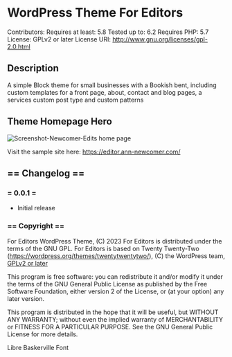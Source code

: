 # WordPress Theme For Editors
Contributors: 
Requires at least: 5.8
Tested up to: 6.2
Requires PHP: 5.7
License: GPLv2 or later
License URI: http://www.gnu.org/licenses/gpl-2.0.html

## Description

A simple Block theme for small businesses with a Bookish bent, including custom templates for a front page, about, contact and blog pages, a services custom post type and custom patterns

## Theme Homepage Hero
![Screenshot-Newcomer-Edits home page](https://github.com/a-newcomer/editors-site-wp-blocks/assets/30941638/5ef28108-fb51-4511-950c-f4a643c3ae71)

Visit the sample site here: https://editor.ann-newcomer.com/

## == Changelog ==

### = 0.0.1 =
* Initial release

### == Copyright ==

For Editors WordPress Theme, (C) 2023 
For Editors is distributed under the terms of the GNU GPL.
For Editors is based on Twenty Twenty-Two (https://wordpress.org/themes/twentytwentytwo/), (C) the WordPress team, [GPLv2 or later](http://www.gnu.org/licenses/gpl-2.0.html)

This program is free software: you can redistribute it and/or modify
it under the terms of the GNU General Public License as published by
the Free Software Foundation, either version 2 of the License, or
(at your option) any later version.

This program is distributed in the hope that it will be useful,
but WITHOUT ANY WARRANTY; without even the implied warranty of
MERCHANTABILITY or FITNESS FOR A PARTICULAR PURPOSE. See the
GNU General Public License for more details.


Libre Baskerville Font
